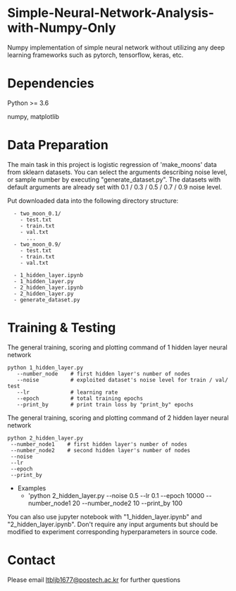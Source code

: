 # Simple-Neural-Network-Analysis-with-Numpy-Only

Numpy implementation of simple neural network without utilizing any deep learning frameworks such as pytorch, tensorflow, keras, etc. 



# Dependencies

Python >= 3.6

numpy, matplotlib


# Data Preparation

The main task in this project is logistic regression of 'make_moons' data from sklearn datasets. 
You can select the arguments describing noise level, or sample number by executing "generate_dataset.py". 
The datasets with default arguments are already set with 0.1 / 0.3 / 0.5 / 0.7 / 0.9 noise level. 

Put downloaded data into the following directory structure:

```
  - two_moon_0.1/
    - test.txt
    - train.txt
    - val.txt
      ...
  - two_moon_0.9/
    - test.txt
    - train.txt
    - val.txt
    
  - 1_hidden_layer.ipynb
  - 1_hidden_layer.py
  - 2_hidden_layer.ipynb
  - 2_hidden_layer.py
  - generate_dataset.py
```
   
   
   
# Training & Testing
  
The general training, scoring and plotting command of 1 hidden layer neural network
```
python 1_hidden_layer.py
   --number_node    # first hidden layer's number of nodes
   --noise          # exploited dataset's noise level for train / val/ test
   --lr             # learning rate
   --epoch          # total training epochs
   --print_by       # print train loss by "print_by" epochs
```

The general training, scoring and plotting command of 2 hidden layer neural network
```
python 2_hidden_layer.py
 --number_node1    # first hidden layer's number of nodes
 --number_node2    # second hidden layer's number of nodes
 --noise
 --lr
 --epoch
 --print_by
```

- Examples
  - 'python 2_hidden_layer.py --noise 0.5 --lr 0.1 --epoch 10000 --number_node1 20 --number_node2 10 --print_by 100
  

You can also use jupyter notebook with "1_hidden_layer.ipynb" and "2_hidden_layer.ipynb".
Don't require any input arguments but should be modified to experiment corresponding hyperparameters in source code.
  
# Contact
Please email ltbljb1677@postech.ac.kr for further questions
